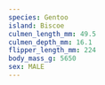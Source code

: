 ```yaml
---
species: Gentoo
island: Biscoe
culmen_length_mm: 49.5
culmen_depth_mm: 16.1
flipper_length_mm: 224
body_mass_g: 5650
sex: MALE
---
```

